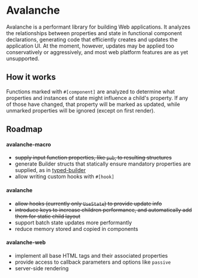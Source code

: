 # Avalanche
Avalanche is a performant library for building Web applications. It analyzes the relationships between properties and state in functional component declarations, 
generating code that efficiently creates and updates the application UI. At the moment, however, updates may be applied too conservatively or aggressively, 
and most web platform features are as yet unsupported.

## How it works
Functions marked with `#[component]` are analyzed to determine what properties and instances of state might influence a child's property. If any of those have changed, that
property will be marked as updated, while unmarked properties will be ignored (except on first render).

## Roadmap
#### avalanche-macro
- ~~supply input function properties, like `pub`, to resulting structures~~
- generate Builder structs that statically ensure mandatory properties are supplied, as in [typed-builder](https://github.com/idanarye/rust-typed-builder)
- allow writing custom hooks with `#[hook]`
#### avalanche
- ~~allow hooks (currently only `UseState`) to provide update info~~
- ~~introduce keys to increase children performance, and automatically add them for static child layout~~
- support batch state updates more performantly
- reduce memory stored and copied in components
#### avalanche-web
- implement all base HTML tags and their associated properties
- provide access to callback parameters and options like `passive`
- server-side rendering
